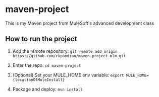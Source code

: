 # maven-project

This is my Maven project from MuleSoft's advanced development class

## How to run the project

1. Add the remote repository: `git remote add origin https://github.com/rkpandian/maven-project-mlm.git`

1. Enter the repo: `cd maven-project`

1. (Optional) Set your MULE_HOME env variable: `export MULE_HOME={locationOfMuleInstall}`

1. Package and deploy: `mvn install` 
